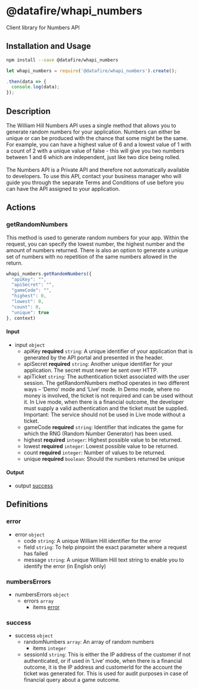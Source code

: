 # @datafire/whapi_numbers

Client library for Numbers API

## Installation and Usage
```bash
npm install --save @datafire/whapi_numbers
```
```js
let whapi_numbers = require('@datafire/whapi_numbers').create();

.then(data => {
  console.log(data);
});
```

## Description

The William Hill Numbers API uses a single method that allows you to generate random numbers for your application. Numbers can either be unique or can be produced with the chance that some might be the same. For example, you can have a highest value of 6 and a lowest value of 1 with a count of 2 with a unique value of false - this will give you two numbers between 1 and 6 which are independent, just like two dice being rolled.<br /><br />The Numbers API is a Private API and therefore not automatically available to developers. To use this API, contact your business manager who will guide you through the separate Terms and Conditions of use before you can have the API assigned to your application.

## Actions

### getRandomNumbers
This method is used to generate random numbers for your app. Within the request, you can specify the lowest number, the highest number and the amount of numbers returned. There is also an option to generate a unique set of numbers with no repetition of the same numbers allowed in the return.


```js
whapi_numbers.getRandomNumbers({
  "apiKey": "",
  "apiSecret": "",
  "gameCode": "",
  "highest": 0,
  "lowest": 0,
  "count": 0,
  "unique": true
}, context)
```

#### Input
* input `object`
  * apiKey **required** `string`: A unique identifier of your application that is generated by the API portal and presented in the header.
  * apiSecret **required** `string`: Another unique identifier for your application. The secret must never be sent over HTTP.
  * apiTicket `string`: The authentication ticket associated with the user session. The getRandomNumbers method operates in two different ways – ‘Demo’ mode and ‘Live’ mode. In Demo mode, where no money is involved, the ticket is not required and can be used without it. In Live mode, when there is a financial outcome, the developer must supply a valid authentication and the ticket must be supplied. Important: The service should not be used in Live mode without a ticket.
  * gameCode **required** `string`: Identifier that indicates the game for which the RNG (Random Number Generator) has been used.
  * highest **required** `integer`: Highest possible value to be returned.
  * lowest **required** `integer`: Lowest possible value to be returned.
  * count **required** `integer`: Number of values to be returned.
  * unique **required** `boolean`: Should the numbers returned be unique

#### Output
* output [success](#success)



## Definitions

### error
* error `object`
  * code `string`: A unique William Hill identifier for the error
  * field `string`: To help pinpoint the exact parameter where a request has failed
  * message `string`: A unique William Hill text string to enable you to identify the error (in English only)

### numbersErrors
* numbersErrors `object`
  * errors `array`
    * items [error](#error)

### success
* success `object`
  * randomNumbers `array`: An array of random numbers
    * items `integer`
  * sessionId `string`: This is either the IP address of the customer if not authenticated, or if used in ‘Live’ mode, when there is a financial outcome, it is the IP address and customerId for the account the ticket was generated for. This is used for audit purposes in case of financial query about a game outcome.


